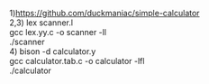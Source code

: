 1)https://github.com/duckmaniac/simple-calculator <br>
2,3) lex scanner.l <br>
gcc lex.yy.c -o scanner -ll <br>
./scanner <br>
4) bison -d calculator.y <br>
gcc calculator.tab.c -o calculator -lfl <br>
./calculator <br>
